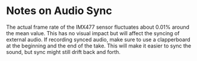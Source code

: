 # Notes on Audio Sync

The actual frame rate of the IMX477 sensor fluctuates about 0.01% around the mean value. This has no visual impact but will affect the syncing of external audio. If recording synced audio, make sure to use a clapperboard at the beginning and the end of the take. This will make it easier to sync the sound, but sync might still drift back and forth.
